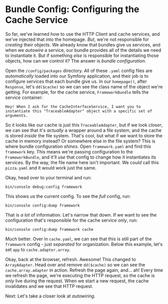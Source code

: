 # Bundle Config: Configuring the Cache Service

So far, we've learned how to use the HTTP Client and cache services, and we've injected that into the homepage. *But*, we're not responsible for *creating* their objects. We already know that bundles give us services, and when we *autowire* a service, our bundle provides all of the details we need to instantiate it. But if something *else* is responsible for instantiating those objects, how can we control it? The answer is *bundle configuration*.

Open the `/config/packages` directory. All of these `.yaml` config files are *automatically* loaded into our Symfony application, and their job is to configure services that each bundle give us. In our `homepage()`, after `Response`, let's `dd($cache)` so we can see the class name of the object we're getting. For example, for the cache service, `FrameworkBundle` tells the service container:

`Hey! When I ask for the CacheInterfaceService, I
want you to instantiate this "TraceableAdapter"
object with a specific set of arguments.`

So it looks like our cache is just this `TraceableAdapter`, but if we look *closer*, we can see that it's *actually* a wrapper around a file system, and the cache is stored *inside* the file system. That's cool, but what if we want to store the cache in memory instead? Or somewhere else in the file system? This is where bundle configuration *shines*. Open `framework.yaml` and find this `framework` key. This means we're passing configuration to the `FrameworkBundle`, and it'll *use* that config to change how it instantiates its services. By the way, the file name here isn't important. We *could* call this `pizza.yaml` and it would work just the same.

Okay, head over to your terminal and run:

```terminal
bin/console debug:config framework
```

This shows us the current config. To see the *full* config, run:

```terminal
bin/console config:dump framework
```

That is *a lot* of information. Let's narrow that down. If we want to see the configuration that's responsible for the cache service *only*, run:

```terminal
bin/console config:dump framework cache
```

*Much* better. Over in `cache.yaml`, we can see that this is still part of the `framework` config - just *separated* for organization. Below this example, let's set `app` to `cache.adapter.array`.

Okay, back at the browser, refresh. Awesome! This changed to `ArrayAdapter`. Head over and remove `dd($cache)` so we can see the `cache.array.adapter` in action. Refresh the page again, and... ah! Every time we refresh the page, we're executing the HTTP request, so the cache is *only* live during the request. When we start a new request, the cache invalidates and we see that HTTP request.

Next: Let's take a closer look at *autowiring*.
